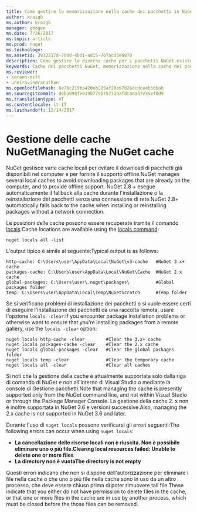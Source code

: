 ```yaml
---
title: Come gestire la memorizzazione nella cache dei pacchetti in NuGet | Microsoft Docs
author: kraigb
ms.author: kraigb
manager: ghogen
ms.date: 7/26/2017
ms.topic: article
ms.prod: nuget
ms.technology: 
ms.assetid: 3932217d-780d-4bd1-ad15-767acd3e8870
description: Come gestire le diverse cache per i pacchetti NuGet esistenti in un computer, usate durante l'installazione o il ripristino dei pacchetti.
keywords: Cache dei pacchetti NuGet, memorizzazione nella cache dei pacchetti, cache NuGet, gestione delle cache, cache NuGet locale, cache NuGet globale, comando locals NuGet, cancellazione di una cache
ms.reviewer:
- karann-msft
- unniravindranathan
ms.openlocfilehash: 6e76c219ba420eb285af20e67b26dcdceebb6bab
ms.sourcegitcommit: d0ba99bfe019b779b75731bafdca8a37e35ef0d9
ms.translationtype: HT
ms.contentlocale: it-IT
ms.lasthandoff: 12/14/2017
---
```

# <a name="managing-the-nuget-cache"></a><span data-ttu-id="4ee44-104">Gestione delle cache NuGet</span><span class="sxs-lookup"><span data-stu-id="4ee44-104">Managing the NuGet cache</span></span>

<span data-ttu-id="4ee44-105">NuGet gestisce varie cache locali per evitare il download di pacchetti già disponibili nel computer e per fornire il supporto offline.</span><span class="sxs-lookup"><span data-stu-id="4ee44-105">NuGet manages several local caches to avoid downloading packages that are already on the computer, and to provide offline support.</span></span> <span data-ttu-id="4ee44-106">NuGet 2.8 + esegue automaticamente il fallback alla cache durante l'installazione o la reinstallazione dei pacchetti senza una connessione di rete.</span><span class="sxs-lookup"><span data-stu-id="4ee44-106">NuGet 2.8+ automatically falls back to the cache when installing or reinstalling packages without a network connection.</span></span>

<span data-ttu-id="4ee44-107">Le posizioni delle cache possono essere recuperate tramite il comando [locals](../tools/cli-ref-locals.md):</span><span class="sxs-lookup"><span data-stu-id="4ee44-107">Cache locations are available using the [locals command](../tools/cli-ref-locals.md):</span></span>

```
nuget locals all -list
```

<span data-ttu-id="4ee44-108">L'output tipico è simile al seguente:</span><span class="sxs-lookup"><span data-stu-id="4ee44-108">Typical output is as follows:</span></span>

    http-cache: C:\Users\user\AppData\Local\NuGet\v3-cache   #NuGet 3.x+ cache
    packages-cache: C:\Users\user\AppData\Local\NuGet\Cache  #NuGet 2.x cache
    global-packages: C:\Users\user\.nuget\packages\          #Global packages folder
    temp: C:\Users\user\AppData\Local\Temp\NuGetScratch      #Temp folder

<span data-ttu-id="4ee44-109">Se si verificano problemi di installazione dei pacchetti o si vuole essere certi di eseguire l'installazione dei pacchetti da una raccolta remota, usare l'opzione `locals -clear`:</span><span class="sxs-lookup"><span data-stu-id="4ee44-109">If you encounter package installation problems or otherwise want to ensure that you're installing packages from a remote gallery, use the `locals -clear` option:</span></span>

```
nuget locals http-cache -clear        #Clear the 3.x+ cache
nuget locals packages-cache -clear    #Clear the 2.x cache
nuget locals global-packages -clear   #Clear the global packages folder
nuget locals temp -clear              #Clear the temporary cache
nuget locals all -clear               #Clear all caches
```

<span data-ttu-id="4ee44-110">Si noti che la gestione della cache è attualmente supportata solo dalla riga di comando di NuGet e non all'interno di Visual Studio o mediante la console di Gestione pacchetti.</span><span class="sxs-lookup"><span data-stu-id="4ee44-110">Note that managing the cache is presently supported only from the NuGet command line, and not within Visual Studio or through the Package Manager Console.</span></span> <span data-ttu-id="4ee44-111">La gestione della cache 2. x non è inoltre supportata in NuGet 3.6 e versioni successive.</span><span class="sxs-lookup"><span data-stu-id="4ee44-111">Also, managing the 2.x cache is not supported in NuGet 3.6 and later.</span></span>

<span data-ttu-id="4ee44-112">Durante l'uso di `nuget locals` possono verificarsi gli errori seguenti:</span><span class="sxs-lookup"><span data-stu-id="4ee44-112">The following errors can occur when using `nuget locals`:</span></span>

* <span data-ttu-id="4ee44-113">**La cancellazione delle risorse locali non è riuscita. Non è possibile eliminare uno o più file.**</span><span class="sxs-lookup"><span data-stu-id="4ee44-113">**Clearing local resources failed: Unable to delete one or more files**</span></span>
* <span data-ttu-id="4ee44-114">**La directory non è vuota**</span><span class="sxs-lookup"><span data-stu-id="4ee44-114">**The directory is not empty**</span></span>

<span data-ttu-id="4ee44-115">Questi errori indicano che non si dispone dell'autorizzazione per eliminare i file nella cache o che uno o più file nella cache sono in uso da un altro processo, che deve essere chiuso prima di poter rimuovere tali file.</span><span class="sxs-lookup"><span data-stu-id="4ee44-115">These indicate that you either do not have permission to delete files in the cache, or that one or more files in the cache are in use by another process, which must be closed before the those files can be removed.</span></span>
